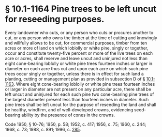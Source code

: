 # § 10.1-1164 Pine trees to be left uncut for reseeding purposes.

<p>Every landowner who cuts, or any person who cuts or procures another to cut, or any person who owns the timber at the time of cutting and knowingly and willfully allows to be cut, for commercial purposes, timber from ten acres or more of land on which loblolly or white pine, singly or together, occur and constitute twenty-five percent or more of the live trees on each acre or acres, shall reserve and leave uncut and uninjured not less than eight cone-bearing loblolly or white pine trees fourteen inches or larger in diameter on each acre thus cut and upon each acre on which such pine trees occur singly or together, unless there is in effect for such land a planting, cutting or management plan as provided in subsection D of § <a href='http://law.lis.virginia.gov/vacode/10.1-1163/'>10.1-1163</a>. Where eight cone-bearing loblolly or white pine trees fourteen inches or larger in diameter are not present on any particular acre, there shall be left uncut and uninjured for each such pine two cone-bearing pine trees of the largest diameter present less than fourteen inches in diameter. Such pine trees shall be left uncut for the purpose of reseeding the land and shall be healthy, windfirm, and of well-developed crowns, evidencing seed-bearing ability by the presence of cones in the crowns.</p><p>Code 1950, § 10-76; 1950, p. 58; 1952, c. 417; 1956, c. 75; 1960, c. 244; 1968, c. 73; 1988, c. 891; 1996, c. <a href='http://lis.virginia.gov/cgi-bin/legp604.exe?961+ful+CHAP0285'>285</a>.</p>